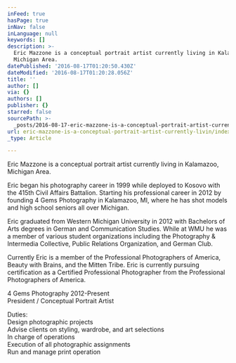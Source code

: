 ```yaml
---
inFeed: true
hasPage: true
inNav: false
inLanguage: null
keywords: []
description: >-
  Eric Mazzone is a conceptual portrait artist currently living in Kalamazoo,
  Michigan Area. 
datePublished: '2016-08-17T01:20:50.430Z'
dateModified: '2016-08-17T01:20:28.056Z'
title: ''
author: []
via: {}
authors: []
publisher: {}
starred: false
sourcePath: >-
  _posts/2016-08-17-eric-mazzone-is-a-conceptual-portrait-artist-currently-livin.md
url: eric-mazzone-is-a-conceptual-portrait-artist-currently-livin/index.html
_type: Article

---
```

Eric Mazzone is a conceptual portrait artist currently living in Kalamazoo, Michigan Area. 

Eric began his photography career in 1999 while deployed to Kosovo with the 415th Civil Affairs Battalion. Starting his professional career in 2012 by founding 4 Gems Photography in Kalamazoo, MI, where he has shot models and high school seniors all over Michigan. 

Eric graduated from Western Michigan University in 2012 with Bachelors of Arts degrees in German and Communication Studies. While at WMU he was a member of various student organizations including the Photography & Intermedia Collective, Public Relations Organization, and German Club. 

Currently Eric is a member of the Professional Photographers of America, Beauty with Brains, and the Mitten Tribe. Eric is currently pursuing certification as a Certified Professional Photographer from the Professional Photographers of America. 

4 Gems Photography 2012-Present  
President / Conceptual Portrait Artist 

Duties:   
Design photographic projects   
Advise clients on styling, wardrobe, and art selections   
In charge of operations  
Execution of all photographic assignments  
Run and manage print operation